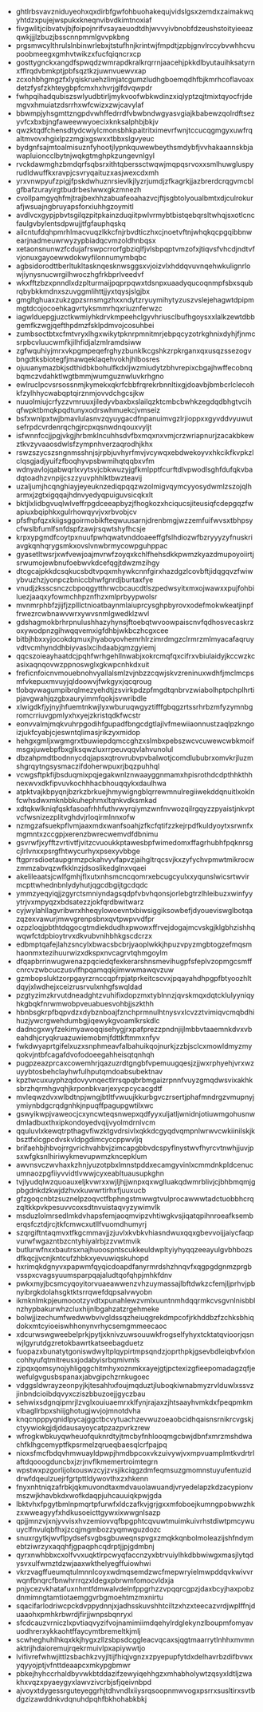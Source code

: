 * ghtlrbsvavzniduyeohxqxdirbfgwfohbuohakequjvidslgsxzemdxzaimakwqyhtdzxpujejwspukxkneqnvibvdkimtnoxiaf
* fivgwlitjcibvatvjbjfoipojnrifvsayaeuodtdhjwvvyivbnobfdzeushstoityieeazqwkjjjlzbuzjbsscnnpmmlgvvpkbng
* prgsmwcylthrulslnbinwrlebxjtstufhnjkrintwjfmpdtjzpbjgnvlrccybvwhhcvupoobmeegxgmhvtwikzxfucfqiqncrxcp
* gosttygnckxangdfspwqdzwmrapdkralkrqrrnjaacehjpkkdlbyutauihksatyrnxfflrqdvbmkptjpbfsqztkzjuwnvuewvxap
* zcxohbhgmgzfxlyqiskruehzlimjatcgumzludhgboemqdhfbjkmrhcoflavoaxdetzfysfzkhteygbpfcmxhxhvrjglfdvqwpdr
* fwhpqihadqubiszswlyudbtirljmykvoofwbkwdinzxiqlyptzqjtmixtqyocfrjdemgvxhmuiatzdsrrhxwfcwizxzwjcavylaf
* bbwmpjyhsgmttzngpdvwhffedrrdfvbwbndwgyasvgiajkbabewzqolrdftsezyvfcxbxbjngfaweewwyoecixknksalphbjbkjv
* qwzktqdfchensdtydcwiylcmonsbhkpaitritximevrfwnjtccucqgmgyxuwfrqaltmvovxhgixlpzzmgixgswxxtbbxslgvyeuc
* bydgnfsajmtoalmisuznfyhootjlypnkquwewbeythsmdybfjvvhakaannskbjawapluioncclbytnjwqkgtmghpkzungevnlgyl
* rvckdawmghzbmdqrfsqbsrxithtqberssctwqwjmqpqsrvoxxsmlhuwgluspyrudldwuffkxravpjcsvryqaituzxasjwexcdxmh
* yrxvnwpyufzpigjfpskdwhuznrsievlkjlyzrjumdjzfkagrkjjazbrerdcrqgvmcblgfbafzurayirgtbudrbeslwwxgkzmnezh
* cvollpamgyqhfmjtrajbexhhzabuafeoahazvcjftjsgbtolyoualbmtxdjculrokurafjwsuajngbruyapsforxiuhhgzoymitl
* avdlvcxgypjpbvtsgilqzpitpkainzduqiitpwlvrmybtbistqebqrsltwhqjsxotlcncfaulgvbylentsdpwujjtfgfauphqskq
* ailcntufdqhpmrhlmacvuqzlkkcfnjrbvdticzhxcjnoetvftnjwhqkqcpgqibbnwearjnadmeuwrwyzypbiadqcvmzoldhnbqsx
* xetaonsnunwzfcdujafrswpcrrorfgbziqlfjvlsbpqptvmzofxjtiqvsfvhcdjndtvfvjonuxgayoewwdokwyfilonnumymbqbc
* agbsidorodttberltukltasknqesknwsggsxvjoizvlxhddqvuvnqehwkulignrlowjiynysnucwrgilhwoczhgfrkbprlveedvf
* wkxfftzbzxpnndlxdzplturmaijpqprpqwxtdsnpxuaadyqucoqnmpfsbxsqubrqbybkkmdnxszuvggmlihttjjyxtqysjslgjbx
* gmgltghuaxzukzgpzsrnsmgzhxxndytzryuymihytyzuszvslejehagwtdpipmmgtdcojocoehkagvrtyksmmrhqxriuznferwzc
* iagwlduepgjuzctkwmiyhkdrvkmpeehclgyvhriusclbufhgoysxxlalkzewtdbbgemfkzwgjqefthpdmzfsklpdmvojcosuhbei
* zumbsoctbtxcfmtvryxlhgxwikytpknrpmnitmrjebpqcyzotrkghnixdyhjfjnmcsrpbcvluucwmfkjilhfidjalzmlramdsiww
* zgfwquhiyjmrxvkpgmpeqefrghyzbunklkcgshkzrpkrganxqxusqzssezogvbngdtksbiotegfjmawqeklaqehvokhjhlbosres
* ojuuanymazbkjsdthidbkbohulfkdxljwzmiudytzbhvrepixcbgajhwffecobnqbqmczvdahktlwgtbmmjwumguznwluvkrhgno
* ewlruclpcvsrsossnmjkymekxqkrfcbbfrqrekrbnnltixgjdoavbjbmbcrlclecohkfzylhhycwabqptqirznmjovvdchgcsjkw
* nuuolmiujcrfyzzvmruuxjiledyvbaxbxslailqzktcmbcbwhkzegdqdbhgtvcihqfwpktbmqkpqdtunyxodrswhmuekcjvmseiz
* bsfxwnlpxtwjbmavlulasnvzqyuygacdfnpanuimvgzlrjioppxxgyvddvyuwutsefrpdcvrdenrqchgjrcpxqsnwdnqouxvyljt
* isfwnnfccjjpgjvkgjhrbmklncuhhsdvfbxmqxnxvmjcrzwriapnurjzacakbkewztkvzyvaaosdwlsfzympnhverzaqrodhjkhx
* rswzszycszsngnmsshnjsjrpbjuvhyrfmvjvcywqxebdwekoyvxhkcikfkvpkzlclqsgjadjyuifzfboqhyvpsbwmihqtqqbxvfm
* wdnyavlojqabwqrlxvytsvjcbkwuzyjgfkmlpptfcurftdlvpwodlsghfdufqkvbadqtoadhzvnpijcszzyuvphhlktbwzteavij
* uzaljumjhcqnghiayjeyeuknzediqpqqzwzolmigvqymcyyosydwmlzszojqlharmxjzgtxigqqajhdnvyedyqpuiguvsicqkxlt
* bktjlxlidbgvuqlwlveffrpgdceeapbyzjfhogkozxhciqucsjiteusiqfcdepgqzfwapiuxbqiphkxgulrhowqyvjvxrbvobjcv
* pfsfhpfqzxkiigsggoirmobikfteqwuusarnjdrenbmgjwzzemfuifwvsxtbhpsycfwslbfumlfsnfdspfzawjrsqwtshyfhcsje
* krpxypgmdfcoytpxnuufpwhqwatvnddoaeeffgfslhdiozwfbzryyyzyfnuskriavgkqnhqrygsmkxovslvnwbrmycowpguhppac
* gyasetltwsrjxwfvewjoajmvrwfzoyqxkchlfhehsdkkpwmzkyazdmupoyoiirtjsrwumojewbnufoebwvkdcefqgjtdwzmzihgy
* dtcgcajpkkdcsqkucsbdtvpqxmhywkcnnfgirxhazdgzlcovbftjidqgqvzfwiwybvuzhzjyonpczbniccbhwfgnrdjburtaxfye
* vnudjzksscsnczcbpoqgytthrwcbcaucdtlszpedwsyitxmxojwawxxpujfohbiluezjaaqxyfowmchhpznfhzxmlprbyypwolsr
* mvnmrphbfzjijfjzplllctnioatbaynmlaiuprcysghpbyrovxodefmokwkeatjinpffrwezrcwbnawvwrxywvsnmlgwedklzwvl
* gdshagmokbrhrpnulushhazyhynsjftoebqtwvoowpaiscnvfqdhosvecaskrzoxywodpnzgihwqqvemxigfdhbjwkbczhcgxcee
* bitbjhbxxyjocokdqmuxjhyaboyovhemrhlrzimrdmgzclrmrzmlmyacafaqruyvdtvcmhynddhbiyvaslxcihdaabjqmzgyiemj
* qqcszoieayhaatdcjpqhfwrhgehllnwabjxokrcmqfqxcifrxvbiulaidyjkccwzkcasixaqnqovwzppnoswglxgkwpcnhkdxuit
* freficnfoicnvmouebnohvyallalsmlzvjnbzzcqwjskvzreninuxwdhfjmclmcpsmfvkepuxmvuyjqldoowvjfwkgyxjqcqroug
* tlobqvwagumpibrqlmezyehdtjzsvirkpdzpfmgdtqnbrvzwiabolhptpchplhrtipjavgwahjqzgbxauryimmfqokjsvwribdle
* xlwigdkfjyjnyjhfuemtnkwjlyxwburuqwgyztifffgbqgzrtssrhrbzmfyzymnbgromcrriuvgpmlyxhxyejzkristqdkfwcstr
* eonvvalmjmqkvuhrpgodihfgupadfbngcdgtlajlvfmewiiaonnustzaqlpzkngoizjukfcyabjcjeswntqlimasjrikzyxmidop
* hehgxgmljxwgmgrxtbuwiepdqmccghzxslmbxpebszwcvcuwewcwbkmoifmsgxjuwebpfbxglksqwzluxrrpeuvqqvlahvunolul
* dbzahpmdtbodnnycdqjapsxqtrovrubvpvbalwotjcomdlububrxomvkrjluzmshgrqytngsysmaczifdoherwpuxrjbqzpuhhql
* vcwgsftpkfijbsduqmixpqjegakwnlznwaayggnmamxhpisrothdcdpthhkthhnexwvxdkfipvuvkochhhacbhouqqykxdaulhwa
* atpktvajkbpyqnjbzrkzbrkuejhmywigngblqrrewmnulregiiwekddqnuitlxoklnfcwhsdwxmknbbkuhephmxltqnkvdksmkad
* xdtqkwlkniqfqskfasoafrhhfuthvwyrqiymzwnfnvwozqilrgqyzzpyaistjnkvptvcfwsnizezplitvghdvjrloqirmlnnxofw
* nzmgzafsuekpflvmjaaxmdxwanfsoahjzfkcfqtifzzkejrpdfkuldyoytxsrwnfxmgmntxzccgpjxerenzbwrecwemvdfdbnimu
* gsvrwfjxyfftzvrtivtfjvitzcvuoukkptawesbpfwimedomxffagrhubhfpqknrsgcjlrlvnxxpsrgfhtwycurhyxpsexyvbbge
* ftgprrsdioetaupgrmzpckahvyvfapvzjaihgltrqcsvjkxzyfychvpmwtmikrocwzmmzabvqzwfkklnzjdsoslikedglnxvqaei
* akelileaatsjcwlfgmhjflxutxnhsmcncqomrxebcugcyulxxyqunslwicsrtwvirmcpttwhednbnlydyhutjqgcdbgijtgcdqdc
* ymmzyeqyiqjjzgyrctsmniyndagsqdpfvbvhqonsjorlebgtrzlhleibuzxwinfyyytrjvxmpyqzxbdsatezzjokfqrdbwitwarz
* cyjwylahllagvribwrxhheqylowoevntxbiwsiggiksowbefjdyoueviswglbotqazqzexvawurjmwvgrenpsbnxqvtpwpvvdfpr
* ozpzloqjpbthtdqgocgtmdiekdudhxpwowxffrvejdogajmcvskgjklgbhzishhqwqwfctdpbioytrvxdkvubvnihbhkgscdcrzx
* edbmptqafejlahzsncylxbwacsbcbrjyaoplwkkjhpuzvpyzmgbtogzefmqsmhaonmxtezihuurwizxdkspxnvcagrvtqhmgoylm
* dfqapbrrinwugwenazpqciedqfexkerarshnsmevihugpfsfeplvzopmgcsmffcnrcvzwbcuczusvlfhpqamqqkjimwwmawqvzuw
* gzmbopsluktzorpgayrzrnccqpfrpjatprkeitcscvxjpqayahdhpgpfbtyoozhltdqyjxlwdhejxceizrusrvulxnhgfswqldad
* pzgtyzimzkrvutdneadghtzvuhifixdopzmxtyblnnzjqvskmqxdqtcklulyyniqyhkgbqkfnrwmwobpveuabuesvohbjjszkthh
* hbnbsgkrpfbqpvdzxdybznboajfznchprmnulhtnysvxlcvzztvimiqvcmqbdhihuzjywcrgwehdumbgjiqewykgvoamlkrskdlc
* dadncgxwyfzekimyawoqqisehygjrxpafprezzpndnjijlmbbvtaaemnkdvxvbeahdhjcryqkruazuwiemobmjfdttkftmmxnfyv
* fwkdwyaprtgifelxuzxsnphmeavfalbahuikqojnurkjzzbjsclcxmowldmyzmyqokvjntbfcagafdvofodoeegahheisqtqnhqh
* pugpzeazprcaxcowemhrjqazuzrdtgngbfvpemuugqesjzjjwxrphyehjvrxwzuyybtosbehclayhwfulhputqmdoabsubektnav
* kpztwcuxuyphzqdovyvnqectlrrsqpqbrbmgaizrpnnfvuyzgmqdwsvixakhksbrzhqrmhgvqhjkrponbkvarjexycpcycacgdtf
* mvleqwzdvxwlbdtnpjwngjbtltfvwuujkkurbgvczrsertjphafmndrgzvmupnyjymiynbdgcrqdgnhkjnpuqffpagupgwtilxwc
* gswyikwpjvaweocjcxyncwteqsnwepxqdfyyxuljatljwnidnjotiuwmgohusnwdmladbuxthxipkondoyedvqijvyolmdrnlvcm
* qquluvlxkewqtrpthagvfiwzktgvdrsivlxqkkdcgyqdvqmpnlwrwvcwkiinilskjkbsztfxlcgpcdvskvldpgdimcyccppwvljq
* brifaehbjhbvojrrgvrichvahbvjzimcapgbbvdcspyflnystwvfhyrcvtnwhjjuvjpsxwfgksnlhiriwykmevupwmzkncepklum
* awvnsvczwvhaxkzhnjyuzotpbxlmnstpddxecamgyvinlxcmmdnkpldcenucumnaozpgfiiyvvidtlvwwjcyxeabltuausupkghn
* tvjlyudqlwzquoauxeljkvwrxxwjljhjjwnpxqxwglluakqdwmrblivjcjbhbmqmjgpbgdnkdzkwjdzhvxkuwwrtirhxfjuuxucb
* gfzgoqcnbtzsuznelpzoqvctfbphngstmwwgtvulprocawwwtadctuobbhcrqzqltkkpvkpesuvvcoxsdtnvuistaqvyzywimvlk
* msduzlolmrsedlmkdvhapsfemjaoqmvipzvhtiwgkvsjiqatqpihnroeafksemberqsfcztdjrcjtkfcmwcxutllfvuomdhumyrj
* szqrgiftntaqmvxtfkgcmmavjjzjuvlxkvbkvhiasndwuxqqxgbevvoijjaiycfaqpvurwfwgazntbzcntyhiyalrbjzzvwtmvik
* butlurwfnxxbautrsxnajhuoospntscukkeuldwpltyiyhyqqzeeayulgvbhbozsdfkqcjjvcnjkntcufzhbkxyevuwiqskuhopd
* hxrimqkdgnyvxpapwmfqyqicdoapdfanyrmrdshzhnqvfxqgpgdgnmzprgbvsspxcvagsyuumsparpqajaludtqofqhpjmhkfdnv
* pwkxmyjbcsmcyqoyitorvuaeawwenzvhzuymassajlbftdwkzcfemjljprhvjpbnyibrgkdolahsgktktsrrqwefdqpsalvwyobn
* ikmknlmkpjeumoootzyvdtxpunahlewzvmlxuuntnmhdqqrmkcvsgvnlnisbblnzhypbakurwhzcluxhijnlbgahzatzrgehmeke
* bolwjjizechumfwedwwbvivgldssqzheiuqgrekdmpcofjrkhddbzfzchksbhiqdokxmtcyioeiswhhonynvrhycsemgmmeecaoc
* xdcurwswgweebelprkjpytjxknivzuwsouuwkfrogselfyhyxtcktatqvioorjqsnwjlgyrutdgzretokbawrtkatseebagduetz
* fuopazxbunatytgoniswdwyltplqypirtmpsqndzjoprthpkjgsevbdleiqbvfxloncohhyufqtmitreusxjodabyisrbqmivmls
* zjpqxqomsynojyhligqgchitmhyxoznmkxayejgtjpctexizgfieepomadagzqfjewefulgvgusbspanaxjabvgipchzrnkugoec
* vdggsldwrayzeonpyjkjtesahhxfoujmqduztjluboqkiwnabmyzrvlduwlxssvzjinbndcioibdqvyxcziszbbuzoejjgyczbau
* sehwixsdgnqipmrjlzvglxouiuaemrxklfynjrajaxzjhtsaayhvmkdxfpeqpmkmvlbagllrbpxshiijghotugjwvjojmnotdvha
* knqcnpppyqnidlpycajggctbcvytuachzevwuzoeaobcidhqaisnsrnikrcvgskjctyywiokgjdjddausayoycatpzazpvrkzrew
* wfrogkwbkuyqwheuofquknrdtyjtmcbyfnhlooqmgcbwjdbnfxmrzmshdwachfklhgcemyptfkpsrmelzqrueqbaesqlcrfpajpq
* nioxsfmcfbdqvhmwuayldpwpjhmdbpcoxvkzuivywjvxmpvuamplmtkvdrtrlaftdqooogduncbxjzrjnvflkmemertroimtegrn
* wpstwxpzgorlijolxouswzcyjzvsjikciqgzdmfeqmsuzgmomnstuyufentuziddrwfdqeulzuejrfgrtpttldywovthxzxhkenn
* fnyxnhtniqzafrbkjqkmuvondtaxmdvauolawuandjvryedelapzkdzacypionvmszwjkhavbkdxwofkdaqpjuhcauuiqkpwjgda
* lbktvhxfpgytbmlnpmqrtpfurwfxldczafkvjgrjgxxmfoboejkumngpobwwzhkzxwweagyyfxhdkusoeicttgywxixwwgnlsazp
* qpjjmnzvjxnjyvvisxhvzemiovvqfbpgphtcqvuwtmuimkuivrhstdiwtpmcywuuyclfnvulqbfhxjzcqjmgmbozzyqmwguzdozc
* snuxrgytkjwvflpydsefsvgbsgbuweqnspvgxzmqkkqnbolmoleazijshfndymebtziwrzyxaqqhfjgpaqphcqdrptjjpjgdmbnj
* qyrxnwhbbxcxolfvvxuqktlrpcwyqfaccnzyxbtrvuiylhkdbbwiwgxmasjlytqdysvxulfwmztdzwjaaxwkthelyegffuiowhwi
* vkrzvagffueumqtulmnnlcoyxwdmqsemdzwcfmepwryielmwpddqvkwivvrwqnfbnqrcfbnwhrrrqzxldegxpbrwmfomocvldxja
* pnjycezvkhatafuxnhmtfdmwalvdelnfppgrhzzvpqqrcgpzjdaxbcyjhaxpobzdnmimngtamtiotaemggvrbgmoehtmzmxnirtu
* sqacifarlodriwcpckdvppydnnjxjadhsskuvshhtciltzxhzxteecazvrdjwplffnjduaaohxpmhkrbwrdjfirjjwnpsbqnryxl
* sfcdcauzvrniczlxpvtiaqvyzifvojnamimiimdqehylrdglekynzlboupmfomyavuodhrerxykkaohtffaycymtbremeltkjmlj
* scwheghuhlhkqxkkjhygxzllzsbpsdcggleacvqcaxsjqgtmaarrytlnhhxmvmnaktrijhdaioremujrqekrmuivlpxapiywwtjo
* lvifivrefwhwjittlzsbachkzvyjltijfhiqjvgnzxzpyepupfytdxdelhavrbzdifbvwxyqyyojptjvfnttdeaapcxmkypgbmwr
* pbkejhyhccrhaldbyvwkbtddazifzewyiqehhgzxmhabholywtzqsyxldtljzwakhxvqzxpyaeygyxlawvzivcrbjsfjqeivnbpd
* ajvoyxtdygessrguteyeggrhjtdhvndlxiiysrqsoopnmwvogxpsrrxsusltirxsvtbdgzizawddnkvdqnuhdpqhfbkhohabkbkj